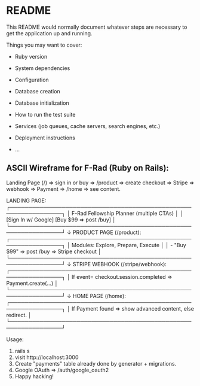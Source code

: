# README

This README would normally document whatever steps are necessary to get the
application up and running.

Things you may want to cover:

* Ruby version

* System dependencies

* Configuration

* Database creation

* Database initialization

* How to run the test suite

* Services (job queues, cache servers, search engines, etc.)

* Deployment instructions

* ...

ASCII Wireframe for F-Rad (Ruby on Rails):
------------------------------------------
Landing Page (/) => sign in or buy => /product => create checkout => Stripe => 
webhook => Payment => /home => see content.

   LANDING PAGE:
   ┌────────────────────────────────────────────────────────────────┐
   │ F-Rad Fellowship Planner (multiple CTAs)                      │
   │   [Sign In w/ Google]  [Buy $99 => post /buy]                 │
   └────────────────────────────────────────────────────────────────┘
                    ↓
   PRODUCT PAGE (/product):
   ┌────────────────────────────────────────────────────────────────┐
   │ Modules: Explore, Prepare, Execute                            │
   │   - "Buy $99" => post /buy => Stripe checkout                 │
   └────────────────────────────────────────────────────────────────┘
                    ↓
   STRIPE WEBHOOK (/stripe/webhook):
   ┌────────────────────────────────────────────────────────────────┐
   │ If event= checkout.session.completed => Payment.create(...)    │
   └────────────────────────────────────────────────────────────────┘
                    ↓
   HOME PAGE (/home):
   ┌────────────────────────────────────────────────────────────────┐
   │ If Payment found => show advanced content, else redirect.      │
   └────────────────────────────────────────────────────────────────┘

Usage:
1) rails s
2) visit http://localhost:3000
3) Create "payments" table already done by generator + migrations.
4) Google OAuth => /auth/google_oauth2
5) Happy hacking!

